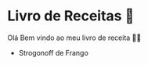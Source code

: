 # Livro de Receitas :open_book:

Olá Bem vindo ao meu livro de receita :man_cook:

- Strogonoff de Frango

  


